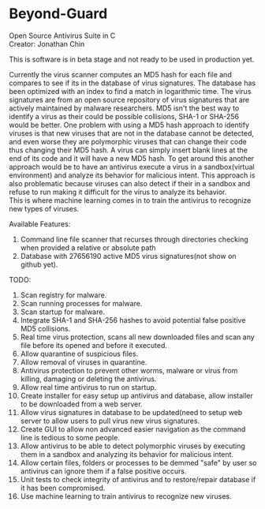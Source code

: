 # Beyond-Guard<br>
Open Source Antivirus Suite in C<br>
Creator: Jonathan Chin<br>

This is software is in beta stage and not ready to be used in production yet.<br>

Currently the virus scanner computes an MD5 hash for each file and compares to see if its in the database of virus signatures.
The database has been optimized with an index to find a match in logarithmic time. The virus signatures are
from an open source repository of virus signatures that are actively maintained by malware researchers.  MD5 isn't the best
way to identify a virus as their could be possible collisions, SHA-1 or SHA-256 would be better.
One problem with using a MD5 hash approach to identify viruses is that new viruses that are not in the database cannot be detected,
and even worse they are polymorphic viruses that can change their code thus changing their MD5 hash. A virus can simply insert
blank lines at the end of its code and it will have a new MD5 hash. To get around this another approach would be to have an antivirus
execute a virus in a sandbox(virtual environment) and analyze its behavior for malicious intent. This approach is also problematic
because viruses can also detect if their in a sandbox and refuse to run making it difficult for the virus to analyze its behavior.  
This is where machine learning comes in to train the antivirus to recognize new types of viruses.<br>

Available Features:<br>
1. Command line file scanner that recurses through directories checking when provided a relative or absolute path<br>
2. Database with 27656190 active MD5 virus signatures(not show on github yet).<br>

TODO:<br>
1. Scan registry for malware.<br>
2. Scan running processes for malware.<br>
3. Scan startup for malware.<br>
4. Integrate SHA-1 and SHA-256 hashes to avoid potential false positive MD5 collisions.<br>
5. Real time virus protection, scans all new downloaded files and scan any file before its opened and before it executed.<br>
6. Allow quarantine of suspicious files.<br>
7. Allow removal of viruses in quarantine.<br>
8. Antivirus protection to prevent other worms, malware or virus from killing, damaging or deleting the antivirus.<br>
9. Allow real time antivirus to run on startup.<br>
10. Create installer for easy setup up antivirus and database, allow installer to be downloaded from a web server.<br>
11. Allow virus signatures in database to be updated(need to setup web server to allow users to pull virus new virus signatures.<br>
12. Create GUI to allow non advanced easier navigation as the command line is tedious to some people.<br>
13. Allow antivirus to be able to detect polymorphic viruses by executing them in a sandbox and analyzing its behavior for malicious intent.<br>
14. Allow certain files, folders or processes to be demmed "safe" by user so antivirus can ignore them if a false positive occurs.<br>
15. Unit tests to check integrity of antivirus and to restore/repair database if it has been compromised.<br>
16. Use machine learning to train antivirus to recognize new viruses.<br>
